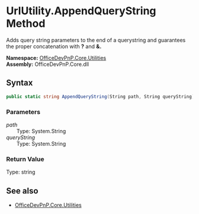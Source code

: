 # UrlUtility.AppendQueryString Method  
 Adds query string parameters to the end of a querystring and guarantees the proper concatenation with <b>?</b> and <b>&amp;.</b>  

**Namespace:** [OfficeDevPnP.Core.Utilities](OfficeDevPnP.Core.Utilities.md)  
**Assembly:** OfficeDevPnP.Core.dll  
## Syntax
```C#
public static string AppendQueryString(String path, String queryString)
```
### Parameters
*path*  
&emsp;&emsp;Type: System.String  
*queryString*  
&emsp;&emsp;Type: System.String  
### Return Value
Type: string  


## See also
- [OfficeDevPnP.Core.Utilities](OfficeDevPnP.Core.Utilities.md)
